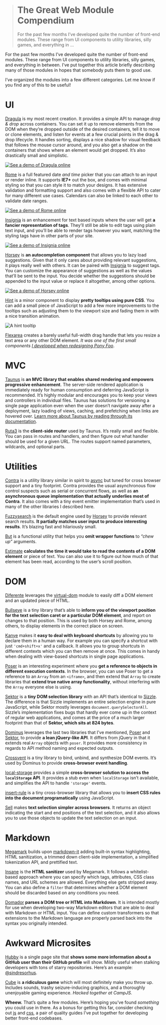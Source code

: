 <div><blockquote>
  <h1>The Great Web Module Compendium</h1>
  <div><p>For the past few months I&#x2019;ve developed quite the number of front-end modules. These range from UI components to utility libraries, silly games, and everything in &#x2026;</p></div>
</blockquote></div>

<div><p>For the past few months I&#x2019;ve developed quite the number of front-end modules. These range from UI components to utility libraries, silly games, and everything in between. I&#x2019;ve put together this article briefly describing many of those modules in hopes that somebody puts them to good use.</p></div>

<div></div>

<div><p>I&#x2019;ve organized the modules into a few different categories. Let me know if you find any of this to be useful!</p></div>

<div><h1 id="ui">UI</h1> <p><a href="https://github.com/bevacqua/dragula" target="_blank">Dragula</a> is my most recent creation. It provides a simple API to manage <em>drag &amp; drop</em> across containers. You can set it up to remove elements from the DOM when they&#x2019;re dropped outside of the desired containers, tell it to move or clone elements, and listen for events at a few crucial points in the drag &amp; drop lifecycle. It handles sorting, displays a nice shadow for visual feedback that follows the mouse cursor around, and you also get a shadow on the containers that shows where an element would get dropped. It&#x2019;s also drastically small and simplistic.</p> <p><a href="http://bevacqua.github.io/dragula/" target="_blank" aria-label="Try out Dragula online!"><img alt="See a demo of Dragula online" class="" src="https://github.com/bevacqua/dragula/raw/master/resources/demo.png"></a></p> <p><a href="https://github.com/bevacqua/rome" target="_blank">Rome</a> is a full featured date <em>and time</em> picker that you can attach to an input or render inline. It supports <strong>IE7+</strong> out the box, and comes with minimal styling so that you can style it to match your designs. It has extensive validation and formatting support and also comes with a flexible API to cater for many different use cases. Calendars can also be linked to each other to validate date ranges.</p> <p><a href="http://bevacqua.github.io/rome/" target="_blank" aria-label="Try out rome online!"><img alt="See a demo of Rome online" class="" src="https://cloud.githubusercontent.com/assets/934293/3803583/387125ea-1c1c-11e4-974e-467984e4d1f0.png"></a></p> <p><a href="https://github.com/bevacqua/insignia" target="_blank">Insignia</a> is an enhancement for text based inputs where the user will get <strong>a fancier representation of tags</strong>. They&#x2019;ll still be able to edit tags using plain text input, and you&#x2019;ll be able to render tags however you want, matching the styling tags have in other parts of your site.</p> <p><a href="http://bevacqua.github.io/insignia/" target="_blank" aria-label="Try out Insignia online!"><img alt="See a demo of Insignia online" class="" src="https://camo.githubusercontent.com/2c61248fb1272df8a619c95c7acfdb8a3f7193bd/687474703a2f2f692e696d6775722e636f6d2f6d6879334676392e706e67"></a></p> <p><a href="https://github.com/bevacqua/horsey" target="_blank">Horsey</a> is <strong>an autocompletion component</strong> that allows you to lazy load suggestions. Given that it only cares about providing relevant suggestions, it plays really well with others. It can be paired with <a href="https://github.com/bevacqua/insignia" target="_blank">Insignia</a> to suggest tags. You can customize the appearance of suggestions as well as the values that&#x2019;ll be sent to the input. You decide whether the suggestions should be appended to the input value or replace it altogether, among other options.</p> <p><a href="http://bevacqua.github.io/horsey/" target="_blank" aria-label="Try out Horsey online!"><img alt="See a demo of Horsey online" class="" src="https://camo.githubusercontent.com/ba466d12f9a3175daa526c67b2cdf7f0e628df81/687474703a2f2f692e696d6775722e636f6d2f696d44464330432e706e67"></a></p> <p><a href="https://github.com/bevacqua/hint" target="_blank">Hint</a> is a minor component to display <strong>pretty tooltips using pure CSS</strong>. You can add a small piece of JavaScript to add a few more improvements to the tooltips such as adjusting them to the viewport size and fading them in with a nice transition animation.</p> <p><img alt="A hint tooltip" class="" src="https://camo.githubusercontent.com/e7fef05529a194b8238efd6a7df9f0a16c65daef/687474703a2f2f692e696d6775722e636f6d2f454650356a34452e706e67"></p> <p><a href="https://github.com/bevacqua/flexarea" target="_blank">Flexarea</a> creates a barely useful full-width drag handle that lets you resize a text area or any other DOM element. <em>It was one of the first small components <a href="https://ponyfoo.com/articles/critical-path-performance-optimization" aria-label="Critical Path Performance Optimization at Pony Foo">I developed when redesigning Pony Foo</a></em>.</p> <h1 id="mvc">MVC</h1> <p><a href="https://github.com/taunus/taunus" target="_blank">Taunus</a> is <strong>an MVC library that enables shared rendering and empowers progressive enhancement</strong>. The server-side rendered application is immediately ready for human consumption and deferring JavaScript is recommended. It&#x2019;s highly modular and encourages you to keep your views and controllers in individual files. Taunus has solutions for versioning a single page application even when the user doesn&#x2019;t navigate away after a deployment, lazy loading of views, caching, and prefetching when links are hovered over. <a href="http://taunus.bevacqua.io/" target="_blank">Learn more about Taunus by reading through its documentation</a>.</p> <p><a href="https://github.com/bevacqua/ruta3" target="_blank">Ruta3</a> is the <strong>client-side router</strong> used by Taunus. It&#x2019;s really small and flexible. You can pass in routes and handlers, and then figure out what handler should be used for a given URL. The routes support named parameters, wildcards, and optional parts.</p> <h1 id="utilities">Utilities</h1> <p><a href="https://github.com/bevacqua/contra" target="_blank">Contra</a> is a utility library similar in spirit to <a href="https://github.com/caolan/async" target="_blank">async</a> but tuned for cross browser support and a tiny footprint. Contra provides the usual asynchronous flow control suspects such as serial or concurrent flows, as well as <strong>an asynchronous queue implementation that actually underlies most of Contra</strong>. It also comes with a tiny event emitter implementation that&#x2019;s used in many of the other libraries I described here.</p> <p><a href="https://github.com/bevacqua/fuzzysearch" target="_blank">Fuzzysearch</a> is the default engine used by <a href="https://github.com/bevacqua/horsey" target="_blank">Horsey</a> to provide relevant search results. <strong>It partially matches user input to produce interesting results</strong>. It&#x2019;s blazing fast and hilariously small.</p> <p><a href="https://github.com/bevacqua/but" target="_blank">But</a> is a functional utility that helps you <strong>omit wrapper functions</strong> to <em>&#x201C;chew up&#x201D;</em> arguments.</p> <p><a href="https://github.com/bevacqua/estimate" target="_blank">Estimate</a> <strong>calculates the time it would take to read the contents of a DOM element</strong> or piece of text. You can also use it to figure out how much of that element has been read, according to the user&#x2019;s scroll position.</p> <h1 id="dom">DOM</h1> <p><a href="https://github.com/bevacqua/diferente" target="_blank">Diferente</a> leverages the <a href="https://github.com/Matt-Esch/virtual-dom" target="_blank">virtual-dom</a> module to easily diff a DOM element and an updated piece of HTML.</p> <p><a href="https://github.com/bevacqua/bullseye" target="_blank">Bullseye</a> is a tiny library that&#x2019;s able to <strong>inform you of the viewport position for the text selection caret or a particular DOM element</strong>, and report on changes to that position. This is used by both Horsey and Rome, among others, to display elements in the correct place on screen.</p> <p><a href="https://github.com/bevacqua/kanye" target="_blank">Kanye</a> makes it <strong>easy to deal with keyboard shortcuts</strong> by allowing you to declare them in a human way. For example you can specify a shortcut with just <code class="md-code md-code-inline">&apos;cmd+shift+x&apos;</code> and a callback. It allows you to group shortcuts in different contexts which you can then remove at once. This comes in handy when dealing with view-based shortcuts in single page applications.</p> <p><a href="https://github.com/bevacqua/poser" target="_blank">Poser</a> is an interesting experiment where you <strong>get a reference to objects in different execution contexts</strong>. In the browser, you can use Poser to get a reference to an <code class="md-code md-code-inline">Array</code> from an <code class="md-code md-code-inline">&lt;iframe&gt;</code>, and then extend that <code class="md-code md-code-inline">Array</code> to create libraries that <strong>extend true native array functionality</strong>, without interfering with the <code class="md-code md-code-inline">Array</code> everyone else is using.</p> <p><a href="https://github.com/bevacqua/sektor" target="_blank">Sektor</a> is a <strong>tiny DOM selection library</strong> with an API that&#x2019;s identical to <a href="http://sizzlejs.com/" target="_blank">Sizzle</a>. The difference is that Sizzle implements an entire selection engine in pure JavaScript, while Sektor mostly leverages <code class="md-code md-code-inline">document.querySelectorAll</code>. Sizzle&#x2019;s implementation fixes bugs that hardly ever come up in the context of regular web applications, and comes at the price of a much larger footprint than that of <strong>Sektor, which sits at 824 bytes</strong>.</p> <p><a href="https://github.com/bevacqua/dominus" target="_blank">Dominus</a> leverages the last two libraries that I&#x2019;ve mentioned, <a href="https://github.com/bevacqua/poser" target="_blank">Poser</a> and <a href="https://github.com/bevacqua/sektor" target="_blank">Sektor</a>, to provide <strong>a lean jQuery-like API</strong>. It differs from jQuery in that it extends real <code class="md-code md-code-inline">Array</code> objects with <code class="md-code md-code-inline">poser</code>. It provides more consistency in regards to API method naming and expected outputs.</p> <p><a href="https://github.com/bevacqua/crossvent" target="_blank">Crossvent</a> is a tiny library to bind, unbind, and synthesize DOM events. It&#x2019;s used by Dominus to provide <strong>cross-browser event handling</strong>.</p> <p><a href="https://github.com/bevacqua/local-storage" target="_blank">local-storage</a> provides a simple <strong>cross-browser solution to access the <code class="md-code md-code-inline">localStorage</code> API</strong>. It provides a stub even when <code class="md-code md-code-inline">localStorage</code> isn&#x2019;t available, and simplifies the API to handle <code class="md-code md-code-inline">&apos;storage&apos;</code> events.</p> <p><a href="https://github.com/bevacqua/insert-rule" target="_blank">insert-rule</a> is a tiny cross-browser library that allows you to <strong>insert CSS rules into the document programatically</strong> using JavaScript.</p> <p><a href="https://github.com/bevacqua/sell" target="_blank">Sell</a> makes <strong>text selection simpler across browsers</strong>. It returns an object indicating the start and end positions of the text selection, and it also allows you to use those objects to update the text selection on an input.</p> <h1 id="markdown">Markdown</h1> <p><a href="https://github.com/bevacqua/megamark" target="_blank">Megamark</a> builds upon <a href="https://github.com/markdown-it/markdown-it" target="_blank">markdown-it</a> adding built-in syntax highlighting, HTML sanitization, a trimmed down client-side implementation, a simplified tokenization API, and prettified text.</p> <p><a href="https://github.com/bevacqua/insane" target="_blank">Insane</a> is the <strong>HTML sanitizer</strong> used by Megamark. It follows a whitelist-based approach where you can specify which tags, attributes, CSS class names, and URL schemes are allowed. Everything else gets stripped away. You can also define a <code class="md-code md-code-inline">filter</code> that determines whether a DOM element should be discarded based on any conditions you need.</p> <p><a href="https://github.com/bevacqua/domador" target="_blank">Domador</a> <strong>parses a DOM tree or HTML into Markdown</strong>. It is intended mostly for use when developing two-way Markdown editors that are able to deal with Markdown or HTML input. You can define custom transformers so that extensions to the Markdown language are properly parsed back into the syntax you originally intended.</p> <h1 id="awkward-microsites">Awkward Microsites</h1> <p><a href="https://github.com/bevacqua/hubby" target="_blank">Hubby</a> is a single page site that <strong>shows some more information about a GitHub user than their GitHub profile</strong> will show. Mildly useful when stalking developers with tons of starry repositories. Here&#x2019;s an example: <a href="http://bevacqua.github.io/hubby/?sindresorhus" target="_blank">@sindresorhus</a>.</p> <p><a href="https://github.com/bevacqua/cube" target="_blank">Cube</a> is <strong>a ridiculous game</strong> which will most definitely make you throw up. Includes sounds, trashy seizure-inducing graphics, and a thoroughly unenjoyable gaming experience. <em>Hacked together at CampJS.</em></p> <p><strong>Wheew.</strong> That&#x2019;s quite a few modules. Here&#x2019;s hoping you&#x2019;ve found <em>something</em> you could use in there. As a bonus for getting this far, consider checking out <a href="https://github.com/bevacqua/js" target="_blank">js</a> and <a href="https://github.com/bevacqua/css" target="_blank">css</a>, a pair of quality guides I&#x2019;ve put together for developing better front-end codebases.</p></div>
